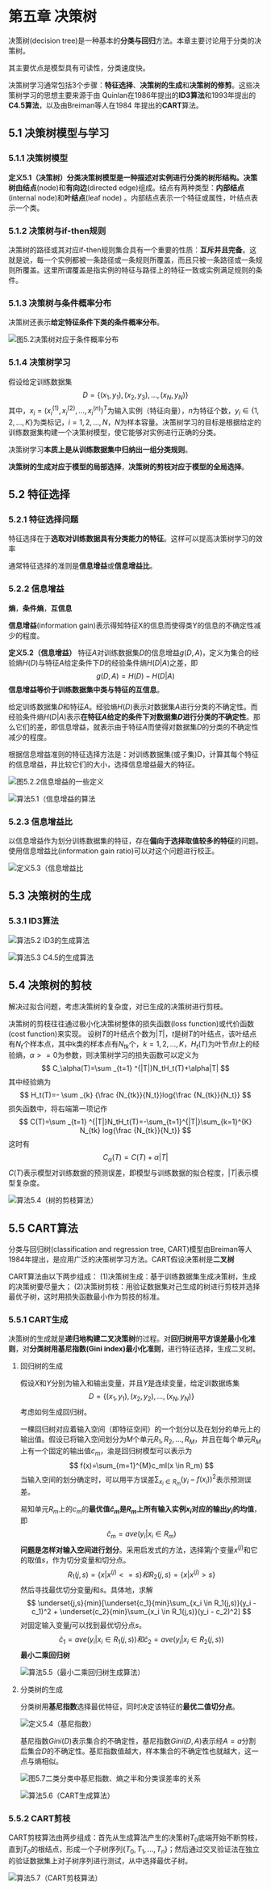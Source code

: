 # 第五章 决策树

决策树(decision tree)是一种基本的**分类与回归**方法。本章主要讨论用于分类的决策树。

其主要优点是模型具有可读性，分类速度快。

决策树学习通常包括3个步骤：**特征选择**、**决策树的生成**和**决策树的修剪**。这些决策树学习的思想主要来源于由 Quinlan在1986年提出的**ID3算法**和1993年提出的**C4.5算法**，以及由Breiman等人在1984 年提出的**CART**算法。



## 5.1 决策树模型与学习

### 5.1.1 决策树模型

**定义5.1（决策树）**分类决策树模型是一种描述对实例进行分类的树形结构。决策树由**结点**(node)和**有向边**(directed edge)组成。结点有两种类型：**内部结点**(internal node)和**叶结点**(leaf node) 。内部结点表示一个特征或属性，叶结点表示一个类。

### 5.1.2 决策树与if-then规则

决策树的路径或其对应if-then规则集合具有一个重要的性质：**互斥并且完备**。这就是说，每一个实例都被一条路径或一条规则所覆盖，而且只被一条路径或一条规则所覆盖。这里所谓覆盖是指实例的特征与路径上的特征一致或实例满足规则的条件。

### 5.1.3 决策树与条件概率分布

决策树还表示**给定特征条件下类的条件概率分布**。

![图5.2决策树对应于条件概率分布](https://raw.githubusercontent.com/DRosemei/statistical_learing_methods/master/imgs/%E5%9B%BE5.2%E5%86%B3%E7%AD%96%E6%A0%91%E5%AF%B9%E5%BA%94%E4%BA%8E%E6%9D%A1%E4%BB%B6%E6%A6%82%E7%8E%87%E5%88%86%E5%B8%83.PNG)

### 5.1.4 决策树学习

假设给定训练数据集
$$
D=\{(x_1,y_1),(x_2,y_3),...,(x_N,y_N)\}
$$
其中，$x_i=(x_i^{(1)},x_i^{(2)},...,x_i^{(n)})^T$为输入实例（特征向量），$n$为特征个数，$y_i \in \{1,2,...,K\}$为类标记，$i=1,2,...,N$，$N$为样本容量。决策树学习的目标是根据给定的训练数据集构建一个决策树模型，使它能够对实例进行正确的分类。

决策树学习**本质上是从训练数据集中归纳出一组分类规则**。

**决策树的生成对应于模型的局部选择**，**决策树的剪枝对应于模型的全局选择**。



## 5.2 特征选择

### 5.2.1 特征选择问题

特征选择在于**选取对训练数据具有分类能力的特征**。这样可以提高决策树学习的效率

通常特征选择的准则是**信息增益**或**信息增益比**。

### 5.2.2 信息增益

**熵**，**条件熵**，**互信息**

**信息增益**(information gain)表示得知特征X的信息而使得类Y的信息的不确定性减少的程度。

**定义5.2（信息增益）** 特征$A$对训练数据集$D$的信息增益$g(D,A)$，定义为集合的经验熵$H(D)$与特征$A$给定条件下$D$的经验条件熵$H(D|A)$之差，即
$$
g(D,A)=H(D)-H(D|A)
$$
**信息增益等价于训练数据集中类与特征的互信息**。

给定训练数据集$D$和特征$A$。经验熵$H(D)$表示对数据集$A$进行分类的不确定性。而经验条件熵$H(D|A)$表示**在特征$A$给定的条件下对数据集$D$进行分类的不确定性**。那么它们的差，即信息增益，就表示由于特征$A$而使得对数据集$D$的分类的不确定性减少的程度。

根据信息增益准则的特征选择方法是：对训练数据集(或子集)D，计算其每个特征的信息增益，井比较它们的大小，选择信息增益最大的特征。

![图5.2.2信息增益的一些定义](https://raw.githubusercontent.com/DRosemei/statistical_learing_methods/master/imgs/%E5%9B%BE5.2.2%E4%BF%A1%E6%81%AF%E5%A2%9E%E7%9B%8A%E7%9A%84%E4%B8%80%E4%BA%9B%E5%AE%9A%E4%B9%89.PNG)

![算法5.1（信息增益的算法](https://raw.githubusercontent.com/DRosemei/statistical_learing_methods/master/imgs/%E7%AE%97%E6%B3%955.1%EF%BC%88%E4%BF%A1%E6%81%AF%E5%A2%9E%E7%9B%8A%E7%9A%84%E7%AE%97%E6%B3%95.PNG)

### 5.2.3 信息增益比

以信息增益作为划分训练数据集的特征，存在**偏向于选择取值较多的特征**的问题。使用信息增益比(information gain ratio)可以对这个问题进行校正。

![定义5.3（信息增益比](https://raw.githubusercontent.com/DRosemei/statistical_learing_methods/master/imgs/%E5%AE%9A%E4%B9%895.3%E4%BF%A1%E6%81%AF%E5%A2%9E%E7%9B%8A%E6%AF%94.PNG)



## 5.3 决策树的生成

### 5.3.1 ID3算法

![算法5.2 ID3的生成算法](https://raw.githubusercontent.com/DRosemei/statistical_learing_methods/master/imgs/%E7%AE%97%E6%B3%955.2ID3%E7%9A%84%E7%94%9F%E6%88%90%E7%AE%97%E6%B3%95.PNG)

![算法5.3 C4.5的生成算法](https://raw.githubusercontent.com/DRosemei/statistical_learing_methods/master/imgs/%E7%AE%97%E6%B3%955.3C4.5%E7%9A%84%E7%94%9F%E6%88%90%E7%AE%97%E6%B3%95.PNG)



## 5.4 决策树的剪枝

解决过拟合问题，考虑决策树的复杂度，对已生成的决策树进行剪枝。

决策树的剪枝往往通过极小化决策树整体的损失函数(loss function)或代价函数(cost function)来实现。 设树$T$的叶结点个数为$|T|$，$t$是树$T$的叶结点，该叶结点有$N_t$个样本点，其中k类的样本点有$N_{tk}$个，$k=1,2,...,K$，$H_t(T)$为叶节点$t$上的经验熵，$\alpha>=0$为参数，则决策树学习的损失函数可以定义为
$$
C_\alpha(T)=\sum _{t=1} ^{|T|}N_tH_t(T)+\alpha|T|
$$
其中经验熵为
$$
H_t(T)=- \sum _{k} {\frac {N_{tk}}{N_t}}log{\frac {N_{tk}}{N_t}}
$$
损失函数中，将右端第一项记作
$$
C(T)=\sum _{t=1} ^{|T|}N_tH_t(T)=-\sum_{t=1}^{|T|}\sum_{k=1}^{K} N_{tk} log{\frac {N_{tk}}{N_t}}
$$
这时有
$$
C_\alpha(T)=C(T)+\alpha|T|
$$
$C(T)$表示模型对训练数据的预测误差，即模型与训练数据的拟合程度，$|T|$表示模型复杂度。

![算法5.4（树的剪枝算法）](https://raw.githubusercontent.com/DRosemei/statistical_learing_methods/master/imgs/%E7%AE%97%E6%B3%955.4%EF%BC%88%E6%A0%91%E7%9A%84%E5%89%AA%E6%9E%9D%E7%AE%97%E6%B3%95%EF%BC%89.PNG)



## 5.5 CART算法

分类与回归树(classification and regression tree, CART)模型由Breiman等人1984年提出，是应用广泛的决策树学习方法。CART假设决策树是**二叉树**

CART算法由以下两步组成：
(1)决策树生成：基于训练数据集生成决策树，生成的决策树要尽量大；
(2)决策树剪枝：用验证数据集对己生成的树进行剪枝并选择最优子树，这时用损失函数最小作为剪技的标准。

### 5.5.1 CART生成

决策树的生成就是**递归地构建二叉决策树**的过程。对**回归树用平方误差最小化准则**，对**分类树用基尼指数(Gini index)最小化准则**，进行特征选择，生成二叉树。

1. 回归树的生成

   假设$X$和$Y$分别为输入和输出变量，并且$Y$是连续变量，给定训数据练集
   $$
   D=\{(x_1,y_1),(x_2,y_2),...,(x_N,y_N)\}
   $$
   考虑如何生成回归树。

   一棵回归树对应着输入空间（即特征空间）的一个划分以及在划分的单元上的输出值。假设已将输入空间划分为$M$个单元$R_1,R_2,...,R_M$，并且在每个单元$R_M$上有一个固定的输出值$c_m$，渝是回归树模型可以表示为
   $$
   f(x)=\sum_{m=1}^{M}c_mI(x \in R_m)
   $$
   当输入空间的划分确定时，可以用平方误差$\sum_{x_i \in R_m}(y_i - f(x_i))^2$表示预测误差。

   易知单元$R_m$上的$c_m$的**最优值$\hat{c}_m$是$R_m$上所有输入实例$x_i$对应的输出$y_i$的均值**，即
   $$
   \hat{c}_m=ave(y_i|x_i \in R_m)
   $$
   **问题是怎样对输入空间进行划分**。采用启发式的方法，选择第$j$个变量$x^{(j)}$和它的取值$s$，作为切分变量和切分点。
   $$
   R_1(j,s)=\{x|x^{(j)}<=s\}和R_2(j,s)=\{x|x^{(j)}>s\}
   $$
   然后寻找最优切分变量$j$和$s$。具体地，求解
   $$
   \underset{j,s}{min}[\underset{c_1}{min}\sum_{x_i \in R_1(j,s)}(y_i - c_1)^2 + \underset{c_2}{min}\sum_{x_i \in R_1(j,s)}(y_i - c_2)^2]
   $$
   对固定输入变量$j$可以找到最优切分点$s$。
   $$
   \hat{c}_1=ave(y_i|x_i \in R_1(j,s))和\hat{c}_2=ave(y_i|x_i \in R_2(j,s))
   $$
   **最小二乘回归树**

    ![算法5.5（最小二乘回归树生成算法）](https://raw.githubusercontent.com/DRosemei/statistical_learing_methods/master/imgs/%E7%AE%97%E6%B3%955.5%EF%BC%88%E6%9C%80%E5%B0%8F%E4%BA%8C%E4%B9%98%E5%9B%9E%E5%BD%92%E6%A0%91%E7%94%9F%E6%88%90%E7%AE%97%E6%B3%95%EF%BC%89.PNG)

   

2. 分类树的生成

   分类树用**基尼指数**选择最优特征，同时决定该特征的**最优二值切分点**。

   ![定义5.4（基尼指数）](https://raw.githubusercontent.com/DRosemei/statistical_learing_methods/master/imgs/%E5%AE%9A%E4%B9%895.4%EF%BC%88%E5%9F%BA%E5%B0%BC%E6%8C%87%E6%95%B0%EF%BC%89.PNG)

   基尼指数$Gini(D)$表示集合的不确定性，基尼指数$Gini(D,A)$表示经$A=a$分割后集合$D$的不确定性。基尼指数值越大，样本集合的不确定性也就越大，这一点与熵相似。

   ![图5.7二类分类中基尼指数、熵之半和分类误差率的关系](https://raw.githubusercontent.com/DRosemei/statistical_learing_methods/master/imgs/%E5%9B%BE5.7%E4%BA%8C%E7%B1%BB%E5%88%86%E7%B1%BB%E4%B8%AD%E5%9F%BA%E5%B0%BC%E6%8C%87%E6%95%B0%E3%80%81%E7%86%B5%E4%B9%8B%E5%8D%8A%E5%92%8C%E5%88%86%E7%B1%BB%E8%AF%AF%E5%B7%AE%E7%8E%87%E7%9A%84%E5%85%B3%E7%B3%BB.PNG)

   ![算法5.6（CART生成算法）](https://raw.githubusercontent.com/DRosemei/statistical_learing_methods/master/imgs/%E7%AE%97%E6%B3%955.6%EF%BC%88CART%E7%94%9F%E6%88%90%E7%AE%97%E6%B3%95%EF%BC%89.PNG)



### 5.5.2 CART剪枝

CART剪枝算法由两步组成：首先从生成算法产生的决策树$T_0$底端开始不断剪枝，直到$T_0$的根结点，形成一个子树序列$\{T_0,T_1,...,T_n\}$；然后通过交叉验证法在独立的验证数据集上对子树序列进行测试，从中选择最优子树。

![算法5.7（CART剪枝算法）](https://raw.githubusercontent.com/DRosemei/statistical_learing_methods/master/imgs/%E7%AE%97%E6%B3%955.7%EF%BC%88CART%E5%89%AA%E6%9E%9D%E7%AE%97%E6%B3%95%EF%BC%89.PNG)

